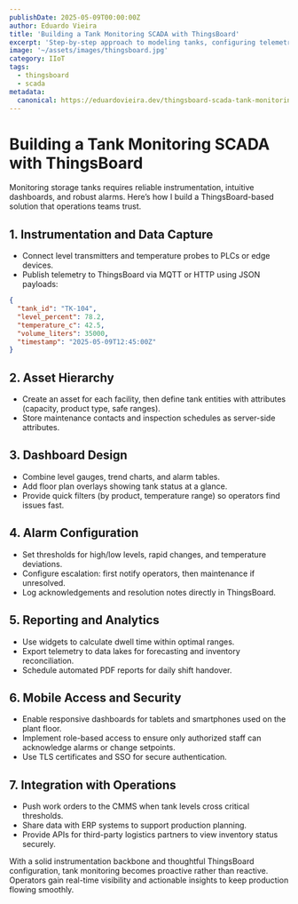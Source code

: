 ```yaml
---
publishDate: 2025-05-09T00:00:00Z
author: Eduardo Vieira
title: 'Building a Tank Monitoring SCADA with ThingsBoard'
excerpt: 'Step-by-step approach to modeling tanks, configuring telemetry, and delivering operator dashboards using ThingsBoard.'
image: '~/assets/images/thingsboard.jpg'
category: IIoT
tags:
  - thingsboard
  - scada
metadata:
  canonical: https://eduardovieira.dev/thingsboard-scada-tank-monitoring
---
```


# Building a Tank Monitoring SCADA with ThingsBoard

Monitoring storage tanks requires reliable instrumentation, intuitive dashboards, and robust alarms. Here’s how I build a ThingsBoard-based solution that operations teams trust.

## 1. Instrumentation and Data Capture

- Connect level transmitters and temperature probes to PLCs or edge devices.
- Publish telemetry to ThingsBoard via MQTT or HTTP using JSON payloads:

```json
{
  "tank_id": "TK-104",
  "level_percent": 78.2,
  "temperature_c": 42.5,
  "volume_liters": 35000,
  "timestamp": "2025-05-09T12:45:00Z"
}
```

## 2. Asset Hierarchy

- Create an asset for each facility, then define tank entities with attributes (capacity, product type, safe ranges).
- Store maintenance contacts and inspection schedules as server-side attributes.

## 3. Dashboard Design

- Combine level gauges, trend charts, and alarm tables.
- Add floor plan overlays showing tank status at a glance.
- Provide quick filters (by product, temperature range) so operators find issues fast.

## 4. Alarm Configuration

- Set thresholds for high/low levels, rapid changes, and temperature deviations.
- Configure escalation: first notify operators, then maintenance if unresolved.
- Log acknowledgements and resolution notes directly in ThingsBoard.

## 5. Reporting and Analytics

- Use widgets to calculate dwell time within optimal ranges.
- Export telemetry to data lakes for forecasting and inventory reconciliation.
- Schedule automated PDF reports for daily shift handover.

## 6. Mobile Access and Security

- Enable responsive dashboards for tablets and smartphones used on the plant floor.
- Implement role-based access to ensure only authorized staff can acknowledge alarms or change setpoints.
- Use TLS certificates and SSO for secure authentication.

## 7. Integration with Operations

- Push work orders to the CMMS when tank levels cross critical thresholds.
- Share data with ERP systems to support production planning.
- Provide APIs for third-party logistics partners to view inventory status securely.

With a solid instrumentation backbone and thoughtful ThingsBoard configuration, tank monitoring becomes proactive rather than reactive. Operators gain real-time visibility and actionable insights to keep production flowing smoothly.
